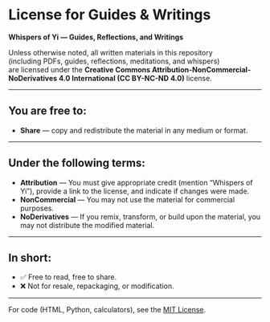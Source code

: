 # License for Guides & Writings

**Whispers of Yi — Guides, Reflections, and Writings**

Unless otherwise noted, all written materials in this repository  
(including PDFs, guides, reflections, meditations, and whispers)  
are licensed under the **Creative Commons Attribution-NonCommercial-NoDerivatives 4.0 International (CC BY-NC-ND 4.0)** license.

---

## You are free to:
- **Share** — copy and redistribute the material in any medium or format.

---

## Under the following terms:
- **Attribution** — You must give appropriate credit (mention “Whispers of Yi”), provide a link to the license, and indicate if changes were made.  
- **NonCommercial** — You may not use the material for commercial purposes.  
- **NoDerivatives** — If you remix, transform, or build upon the material, you may not distribute the modified material.  

---

## In short:
- ✅ Free to read, free to share.  
- ❌ Not for resale, repackaging, or modification.  

---

For code (HTML, Python, calculators), see the [MIT License](LICENSE).
